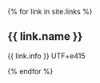 {% for link in site.links %}
      
## {{ link.name }}

{{ link.info }}
UTF+e415

        
{% endfor %}
